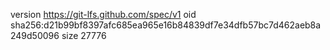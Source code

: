 version https://git-lfs.github.com/spec/v1
oid sha256:d21b99bf8397afc685ea965e16b84839df7e34dfb57bc7d462aeb8a249d50096
size 27776
